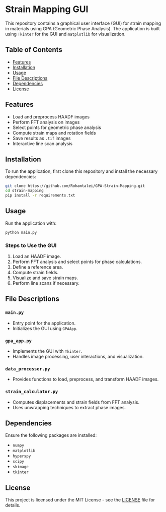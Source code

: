 # Strain Mapping GUI

This repository contains a graphical user interface (GUI) for strain mapping in materials using GPA (Geometric Phase Analysis). The application is built using `Tkinter` for the GUI and `matplotlib` for visualization.

## Table of Contents
- [Features](#features)
- [Installation](#installation)
- [Usage](#usage)
- [File Descriptions](#file-descriptions)
- [Dependencies](#dependencies)
- [License](#license)

## Features
- Load and preprocess HAADF images
- Perform FFT analysis on images
- Select points for geometric phase analysis
- Compute strain maps and rotation fields
- Save results as `.tif` images
- Interactive line scan analysis

## Installation

To run the application, first clone this repository and install the necessary dependencies:

```bash
git clone https://github.com/Rohamtalei/GPA-Strain-Mapping.git
cd strain-mapping
pip install -r requirements.txt
```

## Usage

Run the application with:

```bash
python main.py
```

### Steps to Use the GUI
1. Load an HAADF image.
2. Perform FFT analysis and select points for phase calculations.
3. Define a reference area.
4. Compute strain fields.
5. Visualize and save strain maps.
6. Perform line scans if necessary.

## File Descriptions

### `main.py`
- Entry point for the application.
- Initializes the GUI using `GPAApp`.

### `gpa_app.py`
- Implements the GUI with `Tkinter`.
- Handles image processing, user interactions, and visualization.

### `data_processor.py`
- Provides functions to load, preprocess, and transform HAADF images.

### `strain_calculator.py`
- Computes displacements and strain fields from FFT analysis.
- Uses unwrapping techniques to extract phase images.

## Dependencies

Ensure the following packages are installed:
- `numpy`
- `matplotlib`
- `hyperspy`
- `scipy`
- `skimage`
- `tkinter`


## License
This project is licensed under the MIT License - see the [LICENSE](LICENSE) file for details.

